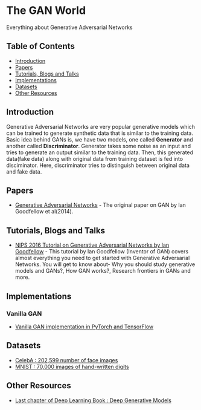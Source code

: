 # The GAN World
Everything about Generative Adversarial Networks

## Table of Contents
- [Introduction](#Introduction)
- [Papers](#Papers)
- [Tutorials, Blogs and Talks](#Tutorials-Blogs-Talks)
- [Implementations](#Implementations)
- [Datasets](#Datasets)
- [Other Resources](#other)

## Introduction
Generative Adversarial Networks are very popular generative models which can be trained to generate synthetic data that is similar to the training data. Basic idea behind GANs is, we have two models, one called **Generator** and another called **Discriminator**. Generator takes some noise as an input and tries to generate an output similar to the training data. Then, this generated data(fake data) along with original data from training dataset is fed into disciminator. Here, discriminator tries to distinguish between original data and fake data. 

## Papers
* [Generative Adversarial Networks](https://arxiv.org/abs/1406.2661) - The original paper on GAN by Ian Goodfellow et al(2014).

## Tutorials, Blogs and Talks
* [NIPS 2016 Tutorial on Generative Adversarial Networks by Ian Goodfellow](https://arxiv.org/abs/1701.00160) - This tutorial by Ian Goodfellow (Inventor of GAN) covers almost everything you need to get started with Generative Adversarial Networks. You will get to know about- Why you should study generative models and GANs?, How GAN works?, Research frontiers in GANs and more. 

## Implementations

### Vanilla GAN
* [Vanilla GAN implementation in PyTorch and TensorFlow](https://github.com/wiseodd/generative-models/tree/master/GAN/vanilla_gan)

## Datasets
* [CelebA : 202,599 number of face images](http://mmlab.ie.cuhk.edu.hk/projects/CelebA.html)
* [MNIST : 70,000 images of hand-written digits](http://yann.lecun.com/exdb/mnist/)

## Other Resources
* [Last chapter of Deep Learning Book : Deep Generative Models](https://www.deeplearningbook.org/contents/generative_models.html)
